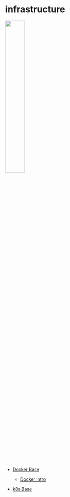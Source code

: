 # infrastructure

<p><img src="https://user-images.githubusercontent.com/113777043/212727282-797e5dfe-c98f-46f9-94ab-1a8e0b2e17d1.png", width = "35%" ></p>

#
#

- [Docker Base](docker/docker_base.md)
  - [Docker Intro](docker/docker_introduction.md)
  
- [k8s Base](k8s/k8s_base.md)
